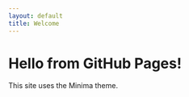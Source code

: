```yaml
---
layout: default
title: Welcome
---
```


# Hello from GitHub Pages!

This site uses the Minima theme.
